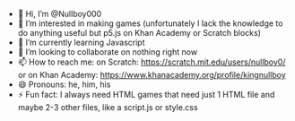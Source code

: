 - 👋 Hi, I’m @Nullboy000
- 👀 I’m interested in making games (unfortunately I lack the knowledge to do anything useful but p5.js on Khan Academy or Scratch blocks)
- 🌱 I’m currently learning Javascript
- 💞️ I’m looking to collaborate on nothing right now
- 📫 How to reach me: on Scratch: https://scratch.mit.edu/users/nullboy0/ or on Khan Academy: https://www.khanacademy.org/profile/kingnullboy
- 😄 Pronouns: he, him, his
- ⚡ Fun fact: I always need HTML games that need just 1 HTML file and maybe 2-3 other files, like a script.js or style.css

<!---
Nullboy000/Nullboy000 is a ✨ special ✨ repository because its `README.md` (this file) appears on your GitHub profile.
You can click the Preview link to take a look at your changes.
--->
